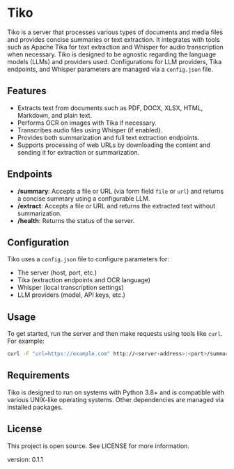  # Tiko
 
 Tiko is a server that processes various types of documents and media files and provides concise summaries or text extraction. It integrates with tools such as Apache Tika for text extraction and Whisper for audio transcription when necessary. Tiko is designed to be agnostic regarding the language models (LLMs) and providers used. Configurations for LLM providers, Tika endpoints, and Whisper parameters are managed via a `config.json` file.
 
 ## Features
 
 - Extracts text from documents such as PDF, DOCX, XLSX, HTML, Markdown, and plain text.
 - Performs OCR on images with Tika if necessary.
 - Transcribes audio files using Whisper (if enabled).
 - Provides both summarization and full text extraction endpoints.
 - Supports processing of web URLs by downloading the content and sending it for extraction or summarization.
 
 ## Endpoints
 
 - **/summary**: Accepts a file or URL (via form field `file` or `url`) and returns a concise summary using a configurable LLM.
 - **/extract**: Accepts a file or URL and returns the extracted text without summarization.
 - **/health**: Returns the status of the server.
 
 ## Configuration
 
 Tiko uses a `config.json` file to configure parameters for:
  - The server (host, port, etc.)
  - Tika (extraction endpoints and OCR language)
  - Whisper (local transcription settings)
  - LLM providers (model, API keys, etc.)
 
 ## Usage
 
 To get started, run the server and then make requests using tools like `curl`. For example:
 
 ```bash
 curl -F "url=https://example.com" http://<server-address>:<port>/summary
 ```
 
 ## Requirements
 
 Tiko is designed to run on systems with Python 3.8+ and is compatible with various UNIX-like operating systems. Other dependencies are managed via installed packages.
 
 ## License
 
 This project is open source. See LICENSE for more information.
 
 version: 0.1.1
